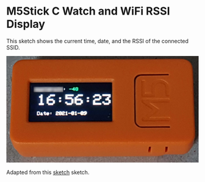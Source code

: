 # M5Stick C Watch and WiFi RSSI Display

This sketch shows the current time, date, and the RSSI of the connected SSID.

![](M5StickC_Watch_RSSI.png) 

Adapted from this [sketch](https://github.com/LordLeXaT/m5StickC-Clock) sketch.